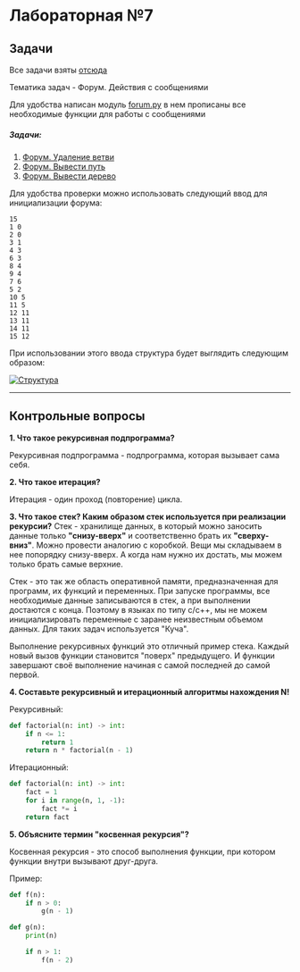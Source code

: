 # Лабораторная №7
## Задачи
Все задачи взяты [отсюда](https://informatics.msk.ru/mod/statements/view.php?id=26736&chapterid=113659 "отсюда") 

Тематика задач - Форум. Действия с сообщениями 

Для удобства написан модуль [forum.py](https://github.com/SumJest/susu/blob/b7c49f21be0e3a3c23b41ac64595ead059896cb6/lab7/modules/forum.py "forum.py") в нем прописаны все необходимые функции для работы с сообщениями

##### Задачи:
1. [Форум. Удаление ветви](https://github.com/SumJest/susu/tree/b7c49f21be0e3a3c23b41ac64595ead059896cb6/lab7/task1 "Форум. Удаление ветви")
2. [Форум. Вывести путь](https://github.com/SumJest/susu/tree/b7c49f21be0e3a3c23b41ac64595ead059896cb6/lab7/task2 "Форум. Вывести путь")
3. [Форум. Вывести дерево](https://github.com/SumJest/susu/tree/b7c49f21be0e3a3c23b41ac64595ead059896cb6/lab7/task3 "Форум. Вывести дерево")

Для удобства проверки можно использовать следующий ввод для инициализации форума:

```
15
1 0
2 0
3 1
4 3
6 3
8 4
9 4
7 6
5 2
10 5
11 5
12 11
13 11
14 11
15 12
```

При использовании этого ввода структура будет выглядить следующим образом: 

[![Структура](https://i.imgur.com/sY5quH3.png "Структура")](https://imgur.com/sY5quH3 "Структура")

------------


## Контрольные вопросы

**1. Что такое рекурсивная подпрограмма?**

Рекурсивная подпрограмма - подпрограмма, которая вызывает сама себя.

**2. Что такое итерация?**

Итерация - один проход (повторение) цикла.

**3. Что такое стек? Каким образом стек используется при реализации рекурсии?**
Стек - хранилище данных, в который можно заносить данные только **"снизу-вверх"** и соответственно брать их **"сверху-вниз"**.  Можно провести аналогию с коробкой. Вещи мы складываем в нее попорядку снизу-вверх. А когда нам нужно их достать, мы можем только брать самые верхние.

Стек - это так же область оперативной памяти, предназначенная для программ, их функций и переменных. При запуске программы, все необходимые данные записываются в стек, а при выполнении достаются с конца. Поэтому в языках по типу c/c++, мы не можем инициализировать переменные с заранее неизвестным объемом данных. Для таких задач используется "Куча".

Выполнение рекурсивных функций это отличный пример стека. Каждый новый вызов функции становится "поверх" предыдущего. И функции завершают своё выполнение начиная с самой последней до самой первой.

**4. Составьте рекурсивный и итерационный алгоритмы нахождения N!**

Рекурсивный:

```python
def factorial(n: int) -> int:
    if n <= 1:
        return 1
    return n * factorial(n - 1)
```
Итерационный:

```python
def factorial(n: int) -> int:
    fact = 1
    for i in range(n, 1, -1):
        fact *= i
    return fact
```

**5. Объясните термин "косвенная рекурсия"?**

Косвенная рекурсия - это способ выполнения функции, при котором функции внутри вызывают друг-друга.

Пример:
```python
def f(n):
    if n > 0:
        g(n - 1)

def g(n):
    print(n)

    if n > 1:
        f(n - 2)
```

